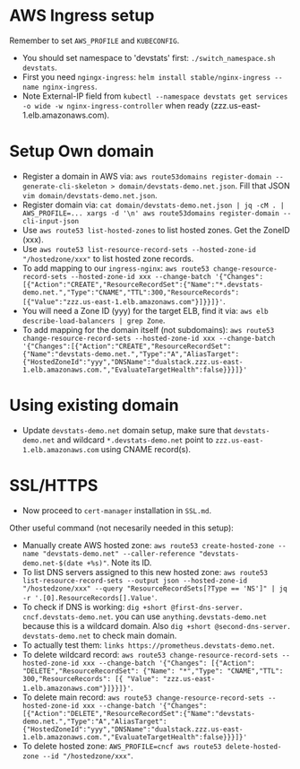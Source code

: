 # AWS Ingress setup

Remember to set `AWS_PROFILE` and `KUBECONFIG`.

- You should set namespace to 'devstats' first: `./switch_namespace.sh devstats`.
- First you need `ngingx-ingress`: `helm install stable/nginx-ingress --name nginx-ingress`.
- Note External-IP field from `kubectl --namespace devstats get services -o wide -w nginx-ingress-controller` when ready (zzz.us-east-1.elb.amazonaws.com).


# Setup Own domain

- Register a domain in AWS via: `aws route53domains register-domain --generate-cli-skeleton > domain/devstats-demo.net.json`. Fill that JSON `vim domain/devstats-demo.net.json`.
- Register domain via: `cat domain/devstats-demo.net.json | jq -cM . | AWS_PROFILE=... xargs -d '\n' aws route53domains register-domain --cli-input-json`
- Use `aws route53 list-hosted-zones` to list hosted zones. Get the ZoneID (xxx).
- Use `aws route53 list-resource-record-sets --hosted-zone-id "/hostedzone/xxx"` to list hosted zone records.
- To add mapping to our `ingress-nginx`: `aws route53 change-resource-record-sets --hosted-zone-id xxx --change-batch '{"Changes":[{"Action":"CREATE","ResourceRecordSet":{"Name":"*.devstats-demo.net.","Type":"CNAME","TTL":300,"ResourceRecords":[{"Value":"zzz.us-east-1.elb.amazonaws.com"}]}}]}'`.
- You will need a Zone ID (yyy) for the target ELB, find it via: `aws elb describe-load-balancers | grep Zone`.
- To add mapping for the domain itself (not subdomains): `aws route53 change-resource-record-sets --hosted-zone-id xxx --change-batch '{"Changes":[{"Action":"CREATE","ResourceRecordSet":{"Name":"devstats-demo.net.","Type":"A","AliasTarget":{"HostedZoneId":"yyy","DNSName":"dualstack.zzz.us-east-1.elb.amazonaws.com.","EvaluateTargetHealth":false}}}]}'`


# Using existing domain

- Update `devstats-demo.net` domain setup, make sure that `devstats-demo.net` and wildcard `*.devstats-demo.net` point to `zzz.us-east-1.elb.amazonaws.com` using CNAME record(s).


# SSL/HTTPS

- Now proceed to `cert-manager` installation in `SSL.md`.


Other useful command (not necesarily needed in this setup):

- Manually create AWS hosted zone: `aws route53 create-hosted-zone --name "devstats-demo.net" --caller-reference "devstats-demo.net-$(date +%s)"`. Note its ID.
- To list DNS servers assigned to this new hosted zone: `aws route53 list-resource-record-sets --output json --hosted-zone-id "/hostedzone/xxx" --query "ResourceRecordSets[?Type == 'NS']" | jq -r '.[0].ResourceRecords[].Value'`.
- To check if DNS is working: `dig +short @first-dns-server. cncf.devstats-demo.net`. you can use `anything.devstats-demo.net` because this is a wildcard domain. Also `dig +short @second-dns-server. devstats-demo.net` to check main domain.
- To actually test them: `links https://prometheus.devstats-demo.net`.
- To delete wildcard record: `aws route53 change-resource-record-sets --hosted-zone-id xxx --change-batch '{"Changes": [{"Action": "DELETE","ResourceRecordSet": {"Name": "*","Type": "CNAME","TTL": 300,"ResourceRecords": [{ "Value": "zzz.us-east-1.elb.amazonaws.com"}]}}]}'`.
- To delete main record: `aws route53 change-resource-record-sets --hosted-zone-id xxx --change-batch '{"Changes":[{"Action":"DELETE","ResourceRecordSet":{"Name":"devstats-demo.net.","Type":"A","AliasTarget":{"HostedZoneId":"yyy","DNSName":"dualstack.zzz.us-east-1.elb.amazonaws.com.","EvaluateTargetHealth":false}}}]}'`
- To delete hosted zone: `AWS_PROFILE=cncf aws route53 delete-hosted-zone --id "/hostedzone/xxx"`.
